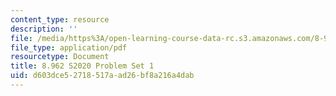 ```yaml
---
content_type: resource
description: ''
file: /media/https%3A/open-learning-course-data-rc.s3.amazonaws.com/8-962-general-relativity-spring-2020/d603dce52718517aad26bf8a216a4dab_MIT8_962S20_pset01.pdf
file_type: application/pdf
resourcetype: Document
title: 8.962 S2020 Problem Set 1
uid: d603dce5-2718-517a-ad26-bf8a216a4dab
---
```

